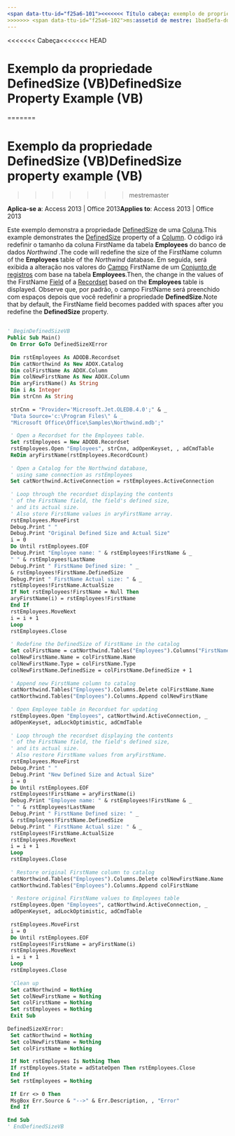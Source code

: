 ```yaml
---
<span data-ttu-id="f25a6-101"><<<<<<< Título cabeça: exemplo de propriedade DefinedSize (VB) TOCTitle: exemplo de propriedade DefinedSize (VB) === título: exemplo da propriedade DefinedSize (VB) TOCTitle: exemplo da propriedade DefinedSize (VB)</span><span class="sxs-lookup"><span data-stu-id="f25a6-101"><<<<<<< HEAD title: DefinedSize Property Example (VB) TOCTitle: DefinedSize Property Example (VB) ======= title: DefinedSize property example (VB) TOCTitle: DefinedSize property example (VB)</span></span>
>>>>>>> <span data-ttu-id="f25a6-102">ms:assetid de mestre: 1bad5efa-dd23-b70d-c078-85a3be0729f1 ms:mtpsurl: https://msdn.microsoft.com/library/JJ248957(v=office.15) ms:contentKeyID: ms.date 48543551: 18/09/2015 mtps_version: v=office.15</span><span class="sxs-lookup"><span data-stu-id="f25a6-102">master ms:assetid: 1bad5efa-dd23-b70d-c078-85a3be0729f1 ms:mtpsurl: https://msdn.microsoft.com/library/JJ248957(v=office.15) ms:contentKeyID: 48543551 ms.date: 09/18/2015 mtps_version: v=office.15</span></span>
---
```


<span data-ttu-id="f25a6-103"><<<<<<< Cabeça</span><span class="sxs-lookup"><span data-stu-id="f25a6-103"><<<<<<< HEAD</span></span>
# <a name="definedsize-property-example-vb"></a><span data-ttu-id="f25a6-104">Exemplo da propriedade DefinedSize (VB)</span><span class="sxs-lookup"><span data-stu-id="f25a6-104">DefinedSize Property Example (VB)</span></span>
=======
# <a name="definedsize-property-example-vb"></a><span data-ttu-id="f25a6-105">Exemplo da propriedade DefinedSize (VB)</span><span class="sxs-lookup"><span data-stu-id="f25a6-105">DefinedSize property example (VB)</span></span>
>>>>>>> <span data-ttu-id="f25a6-106">mestre</span><span class="sxs-lookup"><span data-stu-id="f25a6-106">master</span></span>


<span data-ttu-id="f25a6-107">**Aplica-se a**: Access 2013 | Office 2013</span><span class="sxs-lookup"><span data-stu-id="f25a6-107">**Applies to**: Access 2013 | Office 2013</span></span>

<span data-ttu-id="f25a6-108">Este exemplo demonstra a propriedade [DefinedSize](definedsize-property-adox.md) de uma [Coluna](column-object-adox.md).</span><span class="sxs-lookup"><span data-stu-id="f25a6-108">This example demonstrates the [DefinedSize](definedsize-property-adox.md) property of a [Column](column-object-adox.md).</span></span> <span data-ttu-id="f25a6-109">O código irá redefinir o tamanho da coluna FirstName da tabela **Employees** do banco de dados *Northwind* .</span><span class="sxs-lookup"><span data-stu-id="f25a6-109">The code will redefine the size of the FirstName column of the **Employees** table of the *Northwind* database.</span></span> <span data-ttu-id="f25a6-110">Em seguida, será exibida a alteração nos valores do [Campo](field-object-ado.md) FirstName de um [Conjunto de registros](recordset-object-ado.md) com base na tabela **Employees**.</span><span class="sxs-lookup"><span data-stu-id="f25a6-110">Then, the change in the values of the FirstName [Field](field-object-ado.md) of a [Recordset](recordset-object-ado.md) based on the **Employees** table is displayed.</span></span> <span data-ttu-id="f25a6-111">Observe que, por padrão, o campo FirstName será preenchido com espaços depois que você redefinir a propriedade **DefinedSize**.</span><span class="sxs-lookup"><span data-stu-id="f25a6-111">Note that by default, the FirstName field becomes padded with spaces after you redefine the **DefinedSize** property.</span></span>

```vb 
 
' BeginDefinedSizeVB 
Public Sub Main() 
 On Error GoTo DefinedSizeXError 
 
 Dim rstEmployees As ADODB.Recordset 
 Dim catNorthwind As New ADOX.Catalog 
 Dim colFirstName As ADOX.Column 
 Dim colNewFirstName As New ADOX.Column 
 Dim aryFirstName() As String 
 Dim i As Integer 
 Dim strCnn As String 
 
 strCnn = "Provider='Microsoft.Jet.OLEDB.4.0';" & _ 
 "Data Source='c:\Program Files\" & _ 
 "Microsoft Office\Office\Samples\Northwind.mdb';" 
 
 ' Open a Recordset for the Employees table. 
 Set rstEmployees = New ADODB.Recordset 
 rstEmployees.Open "Employees", strCnn, adOpenKeyset, , adCmdTable 
 ReDim aryFirstName(rstEmployees.RecordCount) 
 
 ' Open a Catalog for the Northwind database, 
 ' using same connection as rstEmployees 
 Set catNorthwind.ActiveConnection = rstEmployees.ActiveConnection 
 
 ' Loop through the recordset displaying the contents 
 ' of the FirstName field, the field's defined size, 
 ' and its actual size. 
 ' Also store FirstName values in aryFirstName array. 
 rstEmployees.MoveFirst 
 Debug.Print " " 
 Debug.Print "Original Defined Size and Actual Size" 
 i = 0 
 Do Until rstEmployees.EOF 
 Debug.Print "Employee name: " & rstEmployees!FirstName & _ 
 " " & rstEmployees!LastName 
 Debug.Print " FirstName Defined size: " _ 
 & rstEmployees!FirstName.DefinedSize 
 Debug.Print " FirstName Actual size: " & _ 
 rstEmployees!FirstName.ActualSize 
 If Not rstEmployees!FirstName = Null Then 
 aryFirstName(i) = rstEmployees!FirstName 
 End If 
 rstEmployees.MoveNext 
 i = i + 1 
 Loop 
 rstEmployees.Close 
 
 ' Redefine the DefinedSize of FirstName in the catalog 
 Set colFirstName = catNorthwind.Tables("Employees").Columns("FirstName") 
 colNewFirstName.Name = colFirstName.Name 
 colNewFirstName.Type = colFirstName.Type 
 colNewFirstName.DefinedSize = colFirstName.DefinedSize + 1 
 
 ' Append new FirstName column to catalog 
 catNorthwind.Tables("Employees").Columns.Delete colFirstName.Name 
 catNorthwind.Tables("Employees").Columns.Append colNewFirstName 
 
 ' Open Employee table in Recordset for updating 
 rstEmployees.Open "Employees", catNorthwind.ActiveConnection, _ 
 adOpenKeyset, adLockOptimistic, adCmdTable 
 
 ' Loop through the recordset displaying the contents 
 ' of the FirstName field, the field's defined size, 
 ' and its actual size. 
 ' Also restore FirstName values from aryFirstName. 
 rstEmployees.MoveFirst 
 Debug.Print " " 
 Debug.Print "New Defined Size and Actual Size" 
 i = 0 
 Do Until rstEmployees.EOF 
 rstEmployees!FirstName = aryFirstName(i) 
 Debug.Print "Employee name: " & rstEmployees!FirstName & _ 
 " " & rstEmployees!LastName 
 Debug.Print " FirstName Defined size: " _ 
 & rstEmployees!FirstName.DefinedSize 
 Debug.Print " FirstName Actual size: " & _ 
 rstEmployees!FirstName.ActualSize 
 rstEmployees.MoveNext 
 i = i + 1 
 Loop 
 rstEmployees.Close 
 
 ' Restore original FirstName column to catalog 
 catNorthwind.Tables("Employees").Columns.Delete colNewFirstName.Name 
 catNorthwind.Tables("Employees").Columns.Append colFirstName 
 
 ' Restore original FirstName values to Employees table 
 rstEmployees.Open "Employees", catNorthwind.ActiveConnection, _ 
 adOpenKeyset, adLockOptimistic, adCmdTable 
 
 rstEmployees.MoveFirst 
 i = 0 
 Do Until rstEmployees.EOF 
 rstEmployees!FirstName = aryFirstName(i) 
 rstEmployees.MoveNext 
 i = i + 1 
 Loop 
 rstEmployees.Close 
 
 'Clean up 
 Set catNorthwind = Nothing 
 Set colNewFirstName = Nothing 
 Set colFirstName = Nothing 
 Set rstEmployees = Nothing 
 Exit Sub 
 
DefinedSizeXError: 
 Set catNorthwind = Nothing 
 Set colNewFirstName = Nothing 
 Set colFirstName = Nothing 
 
 If Not rstEmployees Is Nothing Then 
 If rstEmployees.State = adStateOpen Then rstEmployees.Close 
 End If 
 Set rstEmployees = Nothing 
 
 If Err <> 0 Then 
 MsgBox Err.Source & "-->" & Err.Description, , "Error" 
 End If 
 
End Sub 
' EndDefinedSizeVB 
```

